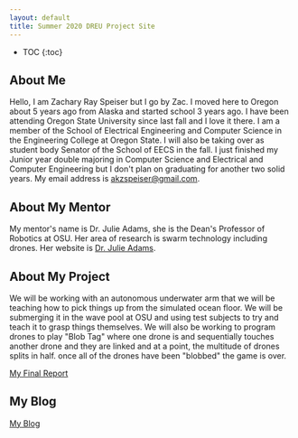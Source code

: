 ```yaml
---
layout: default
title: Summer 2020 DREU Project Site
---
```


* TOC
{:toc}

## About Me

Hello, I am Zachary Ray Speiser but I go by Zac. I moved here to Oregon about 5 years ago from Alaska and started school 3 years ago.
I have been attending Oregon State University since last fall and I love it there. I am a member of the School of Electrical Engineering and Computer Science in the Engineering College at Oregon State. I will also be taking over as student body Senator of the School of EECS in the fall.
I just finished my Junior year double majoring in Computer Science and Electrical and Computer Engineering but I don't plan on graduating for another two solid years.
My email address is akzspeiser@gmail.com.

## About My Mentor

My mentor's name is Dr. Julie Adams, she is the Dean's Professor of Robotics at OSU. Her area of research is swarm technology including drones.
Her website is [Dr. Julie Adams](https://engineering.oregonstate.edu/people/julie-adams).
## About My Project

We will be working with an autonomous underwater arm that we will be teaching how to pick things up from the simulated ocean floor. We will be submerging it in the wave pool at OSU and using test subjects to try and teach it to grasp things themselves. We will also be working to program drones to play "Blob Tag" where one drone is and sequentially touches another drone and they are linked and at a point, the multitude of drones splits in half. once all of the drones have been "blobbed" the game is over.

[My Final Report](files/finalreport.pdf)

## My Blog

[My Blog](blog.html)
